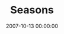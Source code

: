 ---
layout: series
series: "Seasons"
permalink: "/seasons/"
title: "Seasons"
date: 2007-10-13 00:00:00
endDate: 2007-11-03 00:00:00
description: "We're designed for a certain rhythm. Work, rest, play, change and growth are all part of this rhythm. We feel the reality of this cycle in our bodies and we see it in nature around us. In this series we'll look at what we can learn about healthy living from the real-time lessons of Fall, Winter, Spring and Summer."
src: "http://s3.amazonaws.com/crossroads-media/images/bigscreen.seasons.jpg"
---